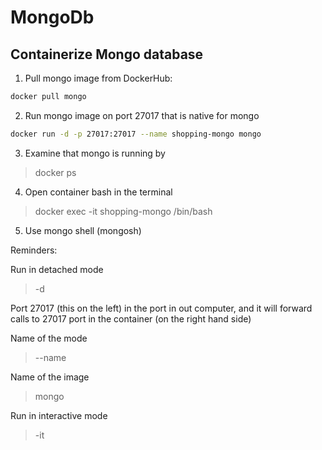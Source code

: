 # MongoDb

## Containerize Mongo database

1. Pull mongo image from DockerHub:

```bash
docker pull mongo
```

2. Run mongo image on port 27017 that is native for mongo

```bash
docker run -d -p 27017:27017 --name shopping-mongo mongo
```

3. Examine that mongo is running by

> docker ps

4. Open container bash in the terminal

> docker exec -it shopping-mongo /bin/bash

5. Use mongo shell (mongosh)

Reminders:

Run in detached mode
> -d 

Port 27017 (this on the left) in the port in out computer, and it will forward calls to 27017 port in the container (on the right hand side)

Name of the mode
> --name 

Name of the image
> mongo

Run in interactive mode
> -it
